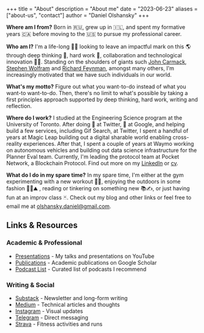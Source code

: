 +++
title = "About"
description = "About me"
date = "2023-06-23"
aliases = ["about-us", "contact"]
author = "Daniel Olshansky"
+++

**Where am I from?** Born in 🇷🇺, grew up in 🇮🇱, and spent my formative years 🇨🇦 before moving to the 🇺🇸 to pursue my professional career.

**Who am I?** I'm a life-long 🧑‍🎓 looking to leave an impactful mark on this 🌎 through deep thinking 🤔, hard work 👷, collaboration and technological innovation 🧑‍🔬. Standing on the shoulders of giants such [John Carmack](https://en.wikipedia.org/wiki/John_Carmack), [Stephen Wolfram](https://en.wikipedia.org/wiki/Stephen_Wolfram) and [Richard Feynman](https://en.wikipedia.org/wiki/Richard_Feynman), amongst many others, I'm increasingly motivated that we have such individuals in our world.

**What's my motto?** Figure out what you want-to-do instead of what you want-to want-to-do. Then, there's no limit to what's possible by taking a first principles approach supported by deep thinking, hard work, writing and reflection.

**Where do I work?** I studied at the Engineering Science program at the University of Toronto. After doing 📱 at Twitter, 🤖 at Google, and helping build a few services, including Gif Search, at Twitter, I spent a handful of years at Magic Leap building out a digital sharable world enabling cross-reality experiences. After that, I spent a couple of years at Waymo working on autonomous vehicles and building out data science infrastructure for the Planner Eval team. Currently, I'm leading the protocol team at Pocket Network, a Blockchain Protocol. Find out more on my [LinkedIn](https://www.linkedin.com/in/dolshansky/) or [cv](/pdfs/resume.pdf).

**What do I do in my spare time?** In my spare time, I'm either at the gym experimenting with a new workout 🏋🏽, enjoying the outdoors in some fashion 🥾🌲⛰ , reading or tinkering on something new 📚✍️, or just having fun at an improv class 🃏. Check out my blog and other links or feel free to email me at [olshansky.daniel@gmail.com](mailto:olshansky.daniel@gmail.com).

## Links & Resources

### Academic & Professional
- [Presentations](https://www.youtube.com/playlist?list=PLeHvNSh0enXSflgNf-YC6jW6K3Fh4cS5E) - My talks and presentations on YouTube
- [Publications](https://scholar.google.com/citations?user=pkPj80UAAAAJ&hl=en&oi=sra) - Academic publications on Google Scholar
- [Podcast List](https://olshansky.notion.site/768504560fd54cdaa7e24b6c3f31a21e) - Curated list of podcasts I recommend

### Writing & Social
- [Substack](https://olshansky.substack.com) - Newsletter and long-form writing
- [Medium](https://olshansky.medium.com) - Technical articles and thoughts
- [Instagram](https://instagram.com/olshansk) - Visual updates
- [Telegram](https://t.me/dolshansky) - Direct messaging
- [Strava](https://www.strava.com/athletes/65389405) - Fitness activities and runs
